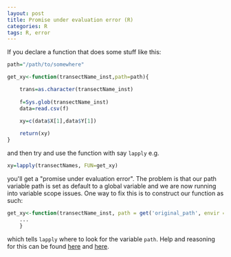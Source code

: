 ```yaml
---
layout: post
title: Promise under evaluation error (R)
categories: R
tags: R, error
---
```


If you declare a function that does some stuff like this: 

```R
path="/path/to/somewhere"

get_xy<-function(transectName_inst,path=path){

	trans=as.character(transectName_inst)
	
	f=Sys.glob(transectName_inst)
	data=read.csv(f)

	xy=c(data$X[1],data$Y[1])
	
	return(xy)
}
```

and then try and use the function with say `lapply` e.g.

```R
xy=lapply(transectNames, FUN=get_xy) 
```

you'll get a "promise under evaluation error". The problem is that our path variable path is set as default to a global variable and we are now running into variable scope issues. One way to fix this is to construct our function as such:

```R
get_xy<-function(transectName_inst, path = get('original_path', envir = globalenv())){
	...
	}
```

which tells `lapply` where to look for the variable `path`. Help and reasoning for this can be found [here](https://stackoverflow.com/questions/45314208/how-to-avoid-promise-already-under-evaluation-warning-for-setting-default-argume) and [here](https://stat.ethz.ch/pipermail/r-help/2008-November/180902.html).

